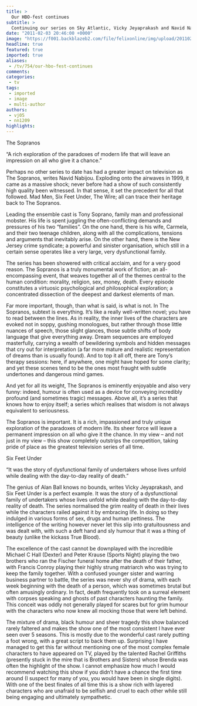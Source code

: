 ```yaml
---
title: >
  Our HBO-fest continues
subtitle: >
  Continuing our series on Sky Atlantic, Vicky Jeyaprakash and Navid Nabijou dice with death with two of the edgiest shows in recent years
date: "2011-02-03 20:46:00 +0000"
image: "https://f001.backblazeb2.com/file/felixonline/img/upload/201102032043-dr910-sapranos.jpg"
headline: true
featured: true
imported: true
aliases:
 - /tv/754/our-hbo-fest-continues
comments:
categories:
 - tv
tags:
 - imported
 - image
 - multi-author
authors:
 - vj05
 - nn1209
highlights:
---
```


The Sopranos

“A rich exploration of the paradoxes of modern life that will leave an impression on all who give it a chance.”

Perhaps no other series to date has had a greater impact on television as The Sopranos, writes Navid Nabijou. Exploding onto the airwaves in 1999, it came as a massive shock; never before had a show of such consistently high quality been witnessed. In that sense, it set the precedent for all that followed. Mad Men, Six Feet Under, The Wire; all can trace their heritage back to The Sopranos.

Leading the ensemble cast is Tony Soprano, family man and professional mobster. His life is spent juggling the often-conflicting demands and pressures of his two “families”. On the one hand, there is his wife, Carmela, and their two teenage children, along with all the complications, tensions and arguments that inevitably arise. On the other hand, there is the New Jersey crime syndicate; a powerful and sinister organisation, which still in a certain sense operates like a very large, very dysfunctional family.

The series has been showered with critical acclaim, and for a very good reason. The Sopranos is a truly monumental work of fiction; an all-encompassing event, that weaves together all of the themes central to the human condition: morality, religion, sex, money, death. Every episode constitutes a virtuosic psychological and philosophical exploration; a concentrated dissection of the deepest and darkest elements of man.

Far more important, though, than what is said, is what is not. In The Sopranos, subtext is everything. It’s like a really well-written novel; you have to read between the lines. As in reality, the inner lives of the characters are evoked not in soppy, gushing monologues, but rather through those little nuances of speech, those slight glances, those subtle shifts of body language that give everything away. Dream sequences are employed masterfully, carrying a wealth of bewildering symbols and hidden messages that cry out for interpretation (a far more mature and realistic representation of dreams than is usually found). And to top it all off, there are Tony’s therapy sessions: here, if anywhere, one might have hoped for some clarity; and yet these scenes tend to be the ones most fraught with subtle undertones and dangerous mind games.

And yet for all its weight, The Sopranos is eminently enjoyable and also very funny: indeed, humour is often used as a device for conveying incredibly profound (and sometimes tragic) messages. Above all, it’s a series that knows how to enjoy itself; a series which realises that wisdom is not always equivalent to seriousness.

The Sopranos is important. It is a rich, impassioned and truly unique exploration of the paradoxes of modern life. Its sheer force will leave a permanent impression on all who give it the chance. In my view – and not just in my view – this show completely outstrips the competition, taking pride of place as the greatest television series of all time.

Six Feet Under

“It was the story of dysfunctional family of undertakers whose lives unfold while dealing with the day-to-day reality of death.”

The genius of Alan Ball knows no bounds, writes Vicky Jeyaprakash, and Six Feet Under is a perfect example. It was the story of a dysfunctional family of undertakers whose lives unfold while dealing with the day-to-day reality of death. The series normalised the grim reality of death in their lives while the characters railed against it by embracing life. In doing so they indulged in various forms of sex, drugs and human pettiness. The intelligence of the writing however never let this slip into gratuitousness and was dealt with, with such a deft hand and sly humour that it was a thing of beauty (unlike the kickass True Blood).

The excellence of the cast cannot be downplayed with the incredible Michael C Hall (Dexter) and Peter Krause (Sports Night) playing the two brothers who ran the Fischer funeral home after the death of their father, with Francis Conroy playing their highly strung matriarch who was trying to keep the family together. With a confused younger sister and warring business partner to battle, the series was never shy of drama, with each week beginning with the death of a person, which was sometimes brutal but often amusingly ordinary. In fact, death frequently took on a surreal element with corpses speaking and ghosts of past characters haunting the family. This conceit was oddly not generally played for scares but for grim humour with the characters who now knew all mocking those that were left behind.

The mixture of drama, black humour and sheer tragedy this show balanced rarely faltered and makes the show one of the most consistent I have ever seen over 5 seasons. This is mostly due to the wonderful cast rarely putting a foot wrong, with a great script to back them up. Surprising I have managed to get this far without mentioning one of the most complex female characters to have appeared on TV, played by the talented Rachel Griffiths (presently stuck in the mire that is Brothers and Sisters) whose Brenda was often the highlight of the show. I cannot emphasize how much I would recommend watching this show if you didn’t have a chance the first time around (I suspect for many of you, you would have been in single digits). With one of the best finales of all time this is a show rich with layered characters who are unafraid to be selfish and cruel to each other while still being engaging and ultimately sympathetic.
